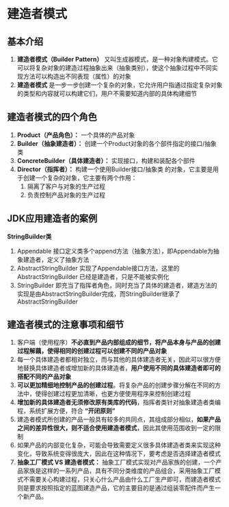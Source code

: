# 建造者模式
## 基本介绍
1. **建造者模式（Builder Pattern）** 又叫生成器模式，是一种对象构建模式。它可以将复杂对象的建造过程抽象出来（抽象类别），使这个抽象过程中不同实现方法可以构造出不同表现（属性）的对象
2. **建造者模式** 是一步一步创建一个复杂的对象，它允许用户指通过指定复杂对象的类型和内容就可以构建它们，用户不需要知道内部的具体构建细节

##  建造者模式的四个角色
1. **Product（产品角色）：** 一个具体的产品对象
2. **Builder（抽象建造者）：** 创建一个Product对象的各个部件指定的接口/抽象类
3. **ConcreteBuilder（具体建造者）：** 实现接口，构建和装配各个部件
4. **Director（指挥者）：** 构建一个使用Builder接口/抽象类 的对象，它主要是用于创建一个复杂的对象，它主要有两个作用：
	1. 隔离了客户与对象的生产过程
	2. 负责控制产品对象的生产过程
	
## JDK应用建造者的案例
**StringBuilder类**
1. Appendable 接口定义类多个append方法（抽象方法），即Appendable为抽象建造者，定义了抽象方法
2. AbstractStringBuilder 实现了Appendable接口方法，这里的AbstractStringBuilder 已经是建造者，只是不能被实例化
3. StringBuilder 即充当了指挥者角色，同时充当了具体的建造者，建造方法的实现是由AbstractStringBuilder完成，而StringBuilder继承了AbstractStringBuilder

## 建造者模式的注意事项和细节
1. 客户端（使用程序）**不必直到产品内部组成的细节，将产品本身与产品的创建过程解藕，使得相同的创建过程可以创建不同的产品对象**
2. 每一个具体建造者都相对独立，而与其他的具体建造者无关，因此可以很方便地替换具体建造者或增加新的具体建造者，**用户使用不同的具体建造者即可的搭配不同的产品对象**
3. **可以更加精细地控制产品的创建过程**。将复杂产品的创建步骤分解在不同的方法中，使得创建过程更加清晰，也更方便使用程序来控制创建过程
4. **增加新的具体建造者无须修改原有类库的代码**，指挥者类针对抽象建造者类编程，系统扩展方便，符合 **“开闭原则”**
5. 建造者模式所创建的产品一般具有较多的共同点，其组成部分相似，**如果产品之间的差异性很大，则不适合使用建造者模式**，因此其使用范围收到一定的限制
6. 如果产品的内部变化复杂，可能会导致需要定义很多具体建造者类来实现这种变化，导致系统变得很庞大，因此在这种情况下，要考虑是否选择建造者模式
7. **抽象工厂模式 VS 建造者模式：** 抽象工厂模式实现对产品家族的创建，一个产品家族是这样的一系列产品，具有不同分类维度的产品组合，采用抽象工厂模式不需要关心构建过程，只关心什么产品由什么工厂生产即可，而建造者模式则是要求按照指定的蓝图建造产品，它的主要目的是通过组装零配件而产生一个新产品。
